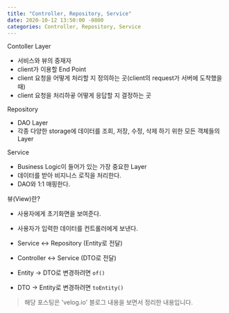 ```yaml
---
title: "Controller, Repository, Service"
date: 2020-10-12 13:50:00 -0800
categories: Controller, Repository, Service
---
```


Contoller Layer

- 서비스와 뷰의 중재자
- client가 이용할 End Point
- client 요청을 어떻게 처리할 지 정의하는 곳(client의 request가 서버에 도착했을 때)
- client 요청을 처리하곻 어떻게 응답할 지 결정하는 곳

Repository

- DAO Layer
- 각종 다양한 storage에 데이터를 조회, 저장, 수정, 삭제 하기 위한 모든 객체들의  Layer

Service

- Business Logic이 들어가 있는 가장 중요한  Layer
- 데이터를 받아 비지니스 로직을 처리한다.
- DAO와 1:1 매핑한다.

뷰(View)란?

- 사용자에게 초기화면을 보여준다.
- 사용자가 입력한 데이터를 컨트롤러에게 보낸다.

- Service ↔ Repository (Entity로 전달)
- Controller ↔ Service (DTO로 전달)
- Entity → DTO로 변경하려면 `of()` 
- DTO → Entity로 변경하려면 `toEntity()`


> 해당 포스팅은 'velog.io' 블로그 내용을 보면서 정리한 내용입니다.